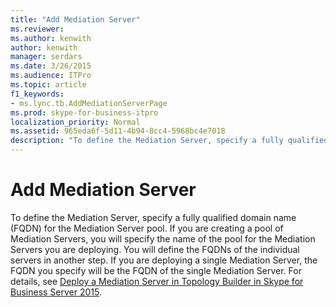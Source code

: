 ```yaml
---
title: "Add Mediation Server"
ms.reviewer: 
ms.author: kenwith
author: kenwith
manager: serdars
ms.date: 3/26/2015
ms.audience: ITPro
ms.topic: article
f1_keywords:
- ms.lync.tb.AddMediationServerPage
ms.prod: skype-for-business-itpro
localization_priority: Normal
ms.assetid: 965eda6f-5d11-4b94-8cc4-5968bc4e7018
description: "To define the Mediation Server, specify a fully qualified domain name (FQDN) for the Mediation Server pool. If you are creating a pool of Mediation Servers, you will specify the name of the pool for the Mediation Servers you are deploying. You will define the FQDNs of the individual servers in another step. If you are deploying a single Mediation Server, the FQDN you specify will be the FQDN of the single Mediation Server. For details, see Deploy a Mediation Server in Topology Builder in Skype for Business Server 2015."
---
```


# Add Mediation Server
 
To define the Mediation Server, specify a fully qualified domain name (FQDN) for the Mediation Server pool. If you are creating a pool of Mediation Servers, you will specify the name of the pool for the Mediation Servers you are deploying. You will define the FQDNs of the individual servers in another step. If you are deploying a single Mediation Server, the FQDN you specify will be the FQDN of the single Mediation Server. For details, see [Deploy a Mediation Server in Topology Builder in Skype for Business Server 2015](../../deploy/deploy-enterprise-voice/deploy-a-mediation-server.md).
  

